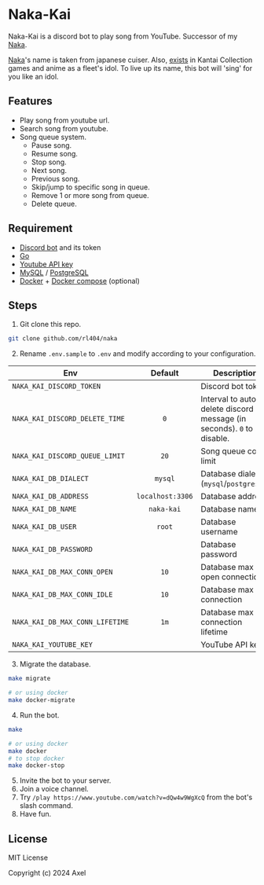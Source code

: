 # Naka-Kai

Naka-Kai is a discord bot to play song from YouTube. Successor of my [Naka](https://github.com/rl404/naka).

[Naka](https://en.wikipedia.org/wiki/Japanese_cruiser_Naka)'s name is taken from japanese cuiser. Also, [exists](https://kancolle.fandom.com/wiki/Naka) in Kantai Collection games and anime as a fleet's idol. To live up its name, this bot will 'sing' for you like an idol.

## Features

- Play song from youtube url.
- Search song from youtube.
- Song queue system.
  - Pause song.
  - Resume song.
  - Stop song.
  - Next song.
  - Previous song.
  - Skip/jump to specific song in queue.
  - Remove 1 or more song from queue.
  - Delete queue.

## Requirement

- [Discord bot](https://discordpy.readthedocs.io/en/latest/discord.html) and its token
- [Go](https://golang.org/)
- [Youtube API key](https://developers.google.com/youtube/v3/getting-started)
- [MySQL](https://www.mysql.com/) / [PostgreSQL](https://www.postgresql.org/)
- [Docker](https://docker.com) + [Docker compose](https://docs.docker.com/compose/) (optional)

## Steps

1. Git clone this repo.

```bash
git clone github.com/rl404/naka
```

2. Rename `.env.sample` to `.env` and modify according to your configuration.

| Env                             |     Default      | Description                                                           |
| ------------------------------- | :--------------: | --------------------------------------------------------------------- |
| `NAKA_KAI_DISCORD_TOKEN`        |                  | Discord bot token                                                     |
| `NAKA_KAI_DISCORD_DELETE_TIME`  |       `0`        | Interval to auto delete discord message (in seconds). `0` to disable. |
| `NAKA_KAI_DISCORD_QUEUE_LIMIT`  |       `20`       | Song queue count limit                                                |
| `NAKA_KAI_DB_DIALECT`           |     `mysql`      | Database dialect (`mysql`/`postgresql`)                               |
| `NAKA_KAI_DB_ADDRESS`           | `localhost:3306` | Database address                                                      |
| `NAKA_KAI_DB_NAME`              |    `naka-kai`    | Database name                                                         |
| `NAKA_KAI_DB_USER`              |      `root`      | Database username                                                     |
| `NAKA_KAI_DB_PASSWORD`          |                  | Database password                                                     |
| `NAKA_KAI_DB_MAX_CONN_OPEN`     |       `10`       | Database max open connection                                          |
| `NAKA_KAI_DB_MAX_CONN_IDLE`     |       `10`       | Database max idle connection                                          |
| `NAKA_KAI_DB_MAX_CONN_LIFETIME` |       `1m`       | Database max connection lifetime                                      |
| `NAKA_KAI_YOUTUBE_KEY`          |                  | YouTube API key                                                       |

3. Migrate the database.

```bash
make migrate

# or using docker
make docker-migrate
```

4. Run the bot.

```bash
make

# or using docker
make docker
# to stop docker
make docker-stop
```

5. Invite the bot to your server.
6. Join a voice channel.
7. Try `/play https://www.youtube.com/watch?v=dQw4w9WgXcQ` from the bot's slash command.
8. Have fun.

## License

MIT License

Copyright (c) 2024 Axel
